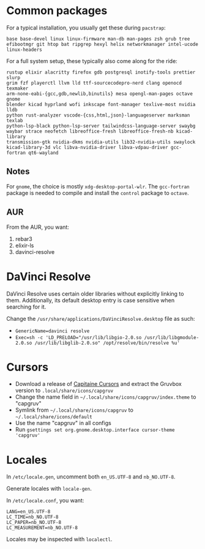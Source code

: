 # Common packages

For a typical installation, you usually get these during `pacstrap`:

```text
base base-devel linux linux-firmware man-db man-pages zsh grub tree
efibootmgr git htop bat ripgrep hexyl helix networkmanager intel-ucode
linux-headers
```

For a full system setup, these typically also come along for the ride:

```text
rustup elixir alacritty firefox gdb postgresql inotify-tools prettier slurp
grim fzf playerctl llvm lld ttf-sourcecodepro-nerd clang openocd texmaker
arm-none-eabi-{gcc,gdb,newlib,binutils} mesa opengl-man-pages octave gnome
blender kicad hyprland wofi inkscape font-manager texlive-most nvidia lldb
python rust-analyzer vscode-{css,html,json}-languageserver marksman texlab
python-lsp-black python-lsp-server tailwindcss-language-server swaybg
waybar strace neofetch libreoffice-fresh libreoffice-fresh-nb kicad-library
transmission-gtk nvidia-dkms nvidia-utils lib32-nvidia-utils swaylock
kicad-library-3d vlc libva-nvidia-driver libva-vdpau-driver gcc-fortran qt6-wayland
```

## Notes

For `gnome`, the choice is mostly `xdg-desktop-portal-wlr`.
The `gcc-fortran` package is needed to compile and install the `control`
package to `octave`.

## AUR

From the AUR, you want:

1. rebar3
2. elixir-ls
3. davinci-resolve

# DaVinci Resolve

DaVinci Resolve uses certain older libraries without explicitly linking to them.
Additionally, its default desktop entry is case sensitive when searching for it.

Change the `/usr/share/applications/DaVinciResolve.desktop` file as such:

- `GenericName=davinci resolve`
- `Exec=sh -c 'LD_PRELOAD="/usr/lib/libgio-2.0.so /usr/lib/libgmodule-2.0.so /usr/lib/libglib-2.0.so" /opt/resolve/bin/resolve %u'`

# Cursors

- Download a release of [Capitaine Cursors](https://github.com/sainnhe/capitaine-cursors/releases) and extract the Gruvbox version to `.local/share/icons/capgruv`
- Change the name field in `~/.local/share/icons/capgruv/index.theme` to "capgruv"
- Symlink from `~/.local/share/icons/capgruv` to `~/.local/share/icons/default`
- Use the name "capgruv" in all configs
- Run `gsettings set org.gnome.desktop.interface cursor-theme 'capgruv'`

# Locales

In `/etc/locale.gen`, uncomment both `en_US.UTF-8` and `nb_NO.UTF-8`.

Generate locales with `locale-gen`.

In `/etc/locale.conf`, you want:

```text
LANG=en_US.UTF-8
LC_TIME=nb_NO.UTF-8
LC_PAPER=nb_NO.UTF-8
LC_MEASUREMENT=nb_NO.UTF-8
```

Locales may be inspected with `localectl`.
